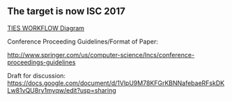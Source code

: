 ## The target is now ISC 2017

[TIES WORKFLOW Diagram](https://docs.google.com/drawings/d/1VcM0DN5AhuxmoyMfPo6qiojx4pc604fDPYGfQjgMkoI/edit?ts=5a106fc2)


Conference Proceeding Guidelines/Format of Paper:

http://www.springer.com/us/computer-science/lncs/conference-proceedings-guidelines

Draft for discussion: https://docs.google.com/document/d/1VlpU9M78KFGrKBNNafebaeRFskDKLw81vQU8ry1myqw/edit?usp=sharing
